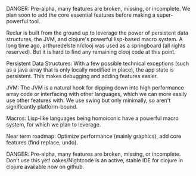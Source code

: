 DANGER: Pre-alpha, many features are broken, missing, or incomplete. We plan soon to add the core essential features before making a super-powerful tool.

Reclur is built from the ground up to leverage the power of persistent data structures, the JVM, and clojure's powerful lisp-based macro system. A long time ago, arthuredelstein/clooj was used as a springboard (all rights reserved). But it is hard to find any remaining clooj code at this point.

Persistent Data Structures: With a few possible technical exceptions (such as a java array that is only locally modified in place), the app state is persistent. This makes debugging and adding features easier.

JVM: The JVM is a natural hook for dipping down into high performance array code or interfacing with other languages, which we can more easily use other features with. We use swing but only minimally, so aren't significantly platform-bound.

Macros: Lisp-like languages being homoiconic have a powerful macro system, for which we plan to leverage.

Near term roadmap: Optimize performance (mainly graphics), add core features (find replace, undo).

DANGER: Pre-alpha, many features are broken, missing, or incomplete. Don’t use this yet! oakes/Nightcode is an active, stable IDE for clojure in clojure available now on github.